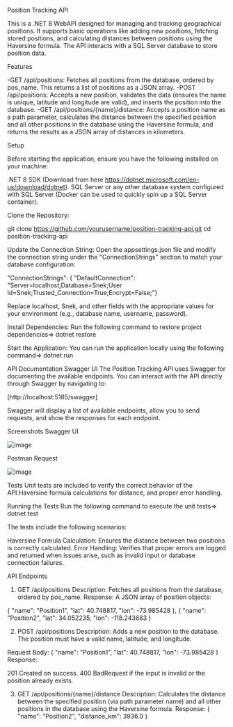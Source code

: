 Position Tracking API

This is a .NET 8 WebAPI designed for managing and tracking geographical positions. It supports basic operations like adding new positions, fetching stored positions, and calculating distances between positions using the Haversine formula. The API interacts with a SQL Server database to store position data.

Features

-GET /api/positions: Fetches all positions from the database, ordered by pos_name. This returns a list of positions as a JSON array.
-POST /api/positions: Accepts a new position, validates the data (ensures the name is unique, latitude and longitude are valid), and inserts the position into the database.
-GET /api/positions/{name}/distance: Accepts a position name as a path parameter, calculates the distance between the specified position and all other positions in the database using the Haversine formula, and returns the results as a JSON array of distances in kilometers.

Setup

Before starting the application, ensure you have the following installed on your machine:

.NET 8 SDK (Download from here https://dotnet.microsoft.com/en-us/download/dotnet).
SQL Server or any other database system configured with SQL Server (Docker can be used to quickly spin up a SQL Server container).

Clone the Repository:

git clone https://github.com/yourusername/position-tracking-api.git
cd position-tracking-api

Update the Connection String: Open the appsettings.json file and modify the connection string under the "ConnectionStrings" section to match your database configuration:

"ConnectionStrings": {
  "DefaultConnection": "Server=localhost;Database=Snek;User Id=Snek;Trusted_Connection=True;Encrypt=False;"}
  
Replace localhost, Snek, and other fields with the appropriate values for your environment (e.g., database name, username, password).

Install Dependencies: Run the following command to restore project dependencies=> dotnet restore

Start the Application: You can run the application locally using the following command=> dotnet run

API Documentation
Swagger UI
The Position Tracking API uses Swagger for documenting the available endpoints. You can interact with the API directly through Swagger by navigating to:

[http://localhost:5185/swagger]

Swagger will display a list of available endpoints, allow you to send requests, and show the responses for each endpoint.

Screenshots
Swagger UI

![image](https://github.com/user-attachments/assets/24c45764-bd45-46ae-a8df-239adde664a9)

Postman Request

![image](https://github.com/user-attachments/assets/96f328a6-34f9-4734-98ba-685ed08bc03f)

Tests
Unit tests are included to verify the correct behavior of the API.Haversine formula calculations for distance, and proper error handling.

Running the Tests
Run the following command to execute the unit tests=> dotnet test

The tests include the following scenarios:

Haversine Formula Calculation: Ensures the distance between two positions is correctly calculated.
Error Handling: Verifies that proper errors are logged and returned when issues arise, such as invalid input or database connection failures.


API Endpoints
1. GET /api/positions
Description: Fetches all positions from the database, ordered by pos_name.
Response: A JSON array of position objects:

  {
    "name": "Position1",
    "lat": 40.748817,
    "lon": -73.985428
  },
  {
    "name": "Position2",
    "lat": 34.052235,
    "lon": -118.243683
  }

2. POST /api/positions
Description: Adds a new position to the database. The position must have a valid name, latitude, and longitude.

Request Body:
{
  "name": "Position1",
  "lat": 40.748817,
  "lon": -73.985428
}
Response:

201 Created on success.
400 BadRequest if the input is invalid or the position already exists.

3. GET /api/positions/{name}/distance
Description: Calculates the distance between the specified position (via path parameter name) and all other positions in the database using the Haversine formula.
Response:
  {
    "name": "Position2",
    "distance_km": 3936.0
  }



